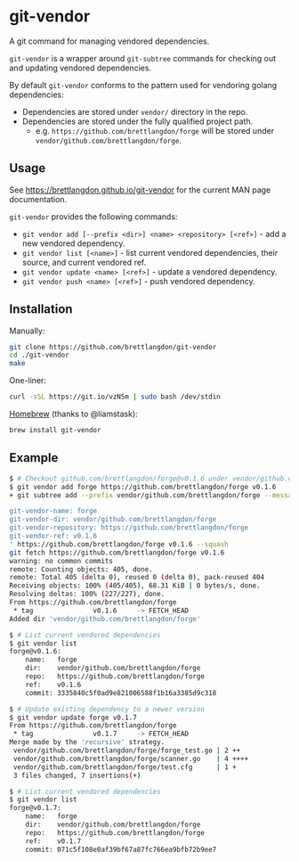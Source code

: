 git-vendor
==========
A git command for managing vendored dependencies.

`git-vendor` is a wrapper around `git-subtree` commands for checking out and updating vendored dependencies.

By default `git-vendor` conforms to the pattern used for vendoring golang dependencies:

* Dependencies are stored under `vendor/` directory in the repo.
* Dependencies are stored under the fully qualified project path.
    * e.g. `https://github.com/brettlangdon/forge` will be stored under `vendor/github.com/brettlangdon/forge`.

## Usage
See https://brettlangdon.github.io/git-vendor for the current MAN page documentation.

`git-vendor` provides the following commands:

* `git vendor add [--prefix <dir>] <name> <repository> [<ref>]` - add a new vendored dependency.
* `git vendor list [<name>]` - list current vendored dependencies, their source, and current vendored ref.
* `git vendor update <name> [<ref>]` - update a vendored dependency.
* `git vendor push <name> [<ref>]` - push vendored dependency.

## Installation
Manually:

```bash
git clone https://github.com/brettlangdon/git-vendor
cd ./git-vendor
make
```

One-liner:
```bash
curl -sSL https://git.io/vzN5m | sudo bash /dev/stdin
```

[Homebrew](http://brew.sh) (thanks to @liamstask):
```bash
brew install git-vendor
```

## Example

```bash
$ # Checkout github.com/brettlangdon/forge@v0.1.6 under vendor/github.com/brettlangdon/forge
$ git vendor add forge https://github.com/brettlangdon/forge v0.1.6
+ git subtree add --prefix vendor/github.com/brettlangdon/forge --message 'Add "forge" from "https://github.com/brettlangdon/forge@v0.1.6"

git-vendor-name: forge
git-vendor-dir: vendor/github.com/brettlangdon/forge
git-vendor-repository: https://github.com/brettlangdon/forge
git-vendor-ref: v0.1.6
' https://github.com/brettlangdon/forge v0.1.6 --squash
git fetch https://github.com/brettlangdon/forge v0.1.6
warning: no common commits
remote: Counting objects: 405, done.
remote: Total 405 (delta 0), reused 0 (delta 0), pack-reused 404
Receiving objects: 100% (405/405), 68.31 KiB | 0 bytes/s, done.
Resolving deltas: 100% (227/227), done.
From https://github.com/brettlangdon/forge
 * tag               v0.1.6     -> FETCH_HEAD
Added dir 'vendor/github.com/brettlangdon/forge'

$ # List current vendored dependencies
$ git vendor list
forge@v0.1.6:
	name:	forge
	dir:	vendor/github.com/brettlangdon/forge
	repo:	https://github.com/brettlangdon/forge
	ref:	v0.1.6
	commit:	3335840c5f0ad9e821006588f1b16a3385d9c318

$ # Update existing dependency to a newer version
$ git vendor update forge v0.1.7
From https://github.com/brettlangdon/forge
 * tag               v0.1.7     -> FETCH_HEAD
Merge made by the 'recursive' strategy.
 vendor/github.com/brettlangdon/forge/forge_test.go | 2 ++
 vendor/github.com/brettlangdon/forge/scanner.go    | 4 ++++
 vendor/github.com/brettlangdon/forge/test.cfg      | 1 +
 3 files changed, 7 insertions(+)

$ # List current vendored dependencies
$ git vendor list
forge@v0.1.7:
	name:	forge
	dir:	vendor/github.com/brettlangdon/forge
	repo:	https://github.com/brettlangdon/forge
	ref:	v0.1.7
	commit:	071c5f108e0af39bf67a87fc766ea9bfb72b9ee7

```
